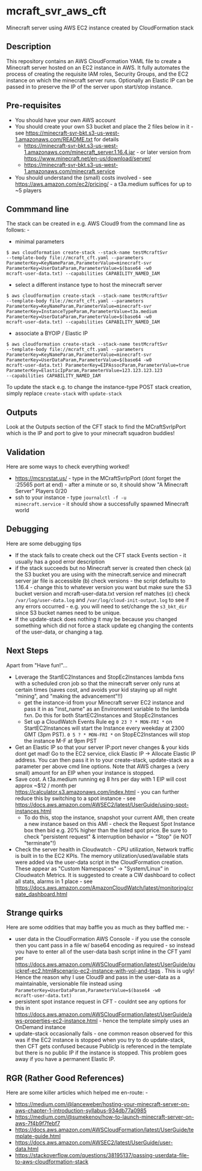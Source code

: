# mcraft_svr_aws_cft
Minecraft server using AWS EC2 instance created by CloudFormation stack

## Description
This repository contains an AWS CloudFormation YAML file to create a Minecraft server hosted on an EC2 instance in AWS.
It fully automates the process of creating the requisite IAM roles, Security Groups, and the EC2 instance on which the minecraft server runs.
Optionally an Elastic IP can be passed in to preserve the IP of the server upon start/stop instance.

## Pre-requisites
* You should have your own AWS account
* You should create your own S3 bucket and place the 2 files below in it - see https://minecraft-svr-bkt.s3-us-west-1.amazonaws.com/README.txt for details
  * https://minecraft-svr-bkt.s3-us-west-1.amazonaws.com/minecraft_server.1.16.4.jar - or later version from https://www.minecraft.net/en-us/download/server/
  * https://minecraft-svr-bkt.s3-us-west-1.amazonaws.com/minecraft.service 
* You should understand the (small) costs involved - see https://aws.amazon.com/ec2/pricing/ - a t3a.medium suffices for up to ~5 players 

## Commmand line
The stack can be created in e.g. AWS Cloud9 from the command line as follows: -

- minimal parameters

<code>$ aws cloudformation create-stack --stack-name testMcraftSvr --template-body file://mcraft_cft.yaml --parameters ParameterKey=KeyNameParam,ParameterValue=minecraft-svr ParameterKey=UserDataParam,ParameterValue=$(base64 -w0 mcraft-user-data.txt) --capabilities CAPABILITY_NAMED_IAM</code>

- select a different instance type to host the minecraft server

<code>$ aws cloudformation create-stack --stack-name testMcraftSvr --template-body file://mcraft_cft.yaml --parameters ParameterKey=KeyNameParam,ParameterValue=minecraft-svr ParameterKey=InstanceTypeParam,ParameterValue=t3a.medium ParameterKey=UserDataParam,ParameterValue=$(base64 -w0 mcraft-user-data.txt) --capabilities CAPABILITY_NAMED_IAM</code>

- associate a BYOIP / Elastic IP
 
<code>$ aws cloudformation create-stack --stack-name testMcraftSvr --template-body file://mcraft_cft.yaml --parameters ParameterKey=KeyNameParam,ParameterValue=minecraft-svr ParameterKey=UserDataParam,ParameterValue=$(base64 -w0 mcraft-user-data.txt) ParameterKey=EIPAssocParam,ParameterValue=true ParameterKey=ElasticIpParam,ParameterValue=123.123.123.123 --capabilities CAPABILITY_NAMED_IAM</code>

To update the stack e.g. to change the instance-type POST stack creation, simply replace <code>create-stack</code> with <code>update-stack</code>

## Outputs
Look at the Outputs section of the CFT stack to find the MCraftSvrIpPort which is the IP and port to give to your minecraft squadron buddies!	

## Validation
Here are some ways to check everything worked!
* https://mcsrvstat.us/ - type in the MCraftSvrIpPort (dont forget the :25565 port at end) - after a minute or so, it should show "A Minecraft Server" Players 0/20
* ssh to your instance - type <code>journalctl -f -u minecraft.service</code> - it should show a successfully spawned Minecraft world

## Debugging
Here are some debugging tips
* If the stack fails to create check out the CFT stack Events section - it usually has a good error description
* if the stack succeeds but no Minecraft server is created then check (a) the S3 bucket you are using with the minecraft.service and minecraft server jar file is accessible (b) check versions - the script defaults to 1.16.4 - change this to whatever version you want but make sure the S3 bucket version and mcraft-user-data.txt version ref matches (c) check <code>/var/log/user-data.log</code> and <code>/var/log/cloud-init-output.log</code> to see if any errors occurred - e.g. you will need to set/change the <code>s3_bkt_dir</code> since S3 bucket names need to be unique.
* If the update-stack does nothing it may be because you changed something which did not force a stack update eg changing the contents of the user-data, or changing a tag. 

## Next Steps
Apart from "Have fun!"...
* Leverage the StartEC2Instances and StopEc2Instances lambda fxns with a scheduled cron job so that the minecraft server only runs at certain times (saves cost, and avoids your kid staying up all night "mining", and "making the advancement"!!)
  * get the instance-id from your Minecraft server EC2 instance and pass it in as "inst_name" as an Environment variable to the lambda fxn. Do this for both StartEC2Instances and StopEc2Instances
  * Set up a CloudWatch Events Rule eg <code>0 23 ? * MON-FRI *</code> on StartEC2Instances will start the Instance every weekday at 2300 GMT (3pm PST). <code>0 5 ? * MON-FRI *</code> on StopEC2Instances will stop the instance M-F at 9pm PST
* Get an Elastic IP so that your server IP:port never changes & your kids dont get mad! Go to the EC2 service, click Elastic IP -> Allocate Elastic IP address. You can then pass it in to your create-stack, update-stack as a parameter per above cmd line options. Note that AWS charges a (very small) amount for an EIP when your instance is stopped.
* Save cost. A t3a.medium running eg 8 hrs per day with 1 EIP will cost approx ~$12 / month per https://calculator.s3.amazonaws.com/index.html - you can further reduce this by switching to a spot instance - see https://docs.aws.amazon.com/AWSEC2/latest/UserGuide/using-spot-instances.html 
  * To do this, stop the instance, snapshot your current AMI, then create a new instance based on this AMI - check the Request Spot Instance box then bid e.g. 20% higher than the listed spot price. Be sure to check "persistent request" & interruption behavior = "Stop" (ie NOT "terminate"!)
* Check the server health in Cloudwatch - CPU utilization, Network traffic is built in to the EC2 KPIs. The memory utilization/used/available stats were added via the user-data script in the CloudFormation creation. These appear as "Custom Namespaces" -> "System/Linux" in Cloudwatch Metrics. It is suggested to create a CW dashboard to collect all stats, alarms in 1 place - see https://docs.aws.amazon.com/AmazonCloudWatch/latest/monitoring/create_dashboard.html 

## Strange quirks
Here are some oddities that may baffle you as much as they baffled me: -
* user data in the CloudFormation AWS Console - if you use the console then you cant pass in a file w/ base64 encoding as required - so instead you have to enter all of the user-data bash script inline in the CFT yaml per https://docs.aws.amazon.com/AWSCloudFormation/latest/UserGuide/quickref-ec2.html#scenario-ec2-instance-with-vol-and-tags . This is ugly! Hence the reason why I use Cloud9 and pass in the user-data as a maintainable, versionable file instead using <code>ParameterKey=UserDataParam,ParameterValue=$(base64 -w0 mcraft-user-data.txt)</code>
* persistent spot instance request in CFT - couldnt see any options for this in https://docs.aws.amazon.com/AWSCloudFormation/latest/UserGuide/aws-properties-ec2-instance.html - hence the template simply uses an OnDemand instance
* update-stack occasionally fails - one common reason observed for this was if the EC2 instance is stopped when you try to do update-stack, then CFT gets confused because PublicIp is referenced in the template but there is no public IP if the instance is stopped. This problem goes away if you have a permanent Elastic IP. 

## RGR (Rather Good References)
Here are some killer articles which helped me en-route: -
* https://medium.com/@lanceweber/hosting-your-minecraft-server-on-aws-chapter-1-introduction-syllabus-934db77a0985
* https://medium.com/@sumekenov/how-to-launch-minecraft-server-on-aws-7f4b9f7febf7
* https://docs.aws.amazon.com/AWSCloudFormation/latest/UserGuide/template-guide.html
* https://docs.aws.amazon.com/AWSEC2/latest/UserGuide/user-data.html
* https://stackoverflow.com/questions/38195137/passing-userdata-file-to-aws-cloudformation-stack
